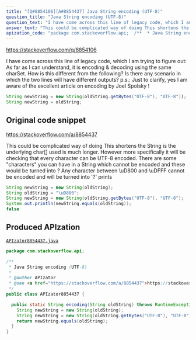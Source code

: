 ```yaml
---
title: "[Q#8854106][A#8854437] Java String encoding (UTF-8)"
question_title: "Java String encoding (UTF-8)"
question_text: "I have come across this line of legacy code, which I am trying to figure out: As far as I can understand, it is encoding & decoding using the same charSet. How is this different from the following? Is there any scenario in which the two lines will have different outputs? p.s.: Just to clarify, yes I am aware of the excellent article on encoding by Joel Spolsky !"
answer_text: "This could be complicated way of doing This shortens the String is the underlying char[] used is much longer. However more specifically it will be checking that every character can be UTF-8 encoded. There are some \"characters\" you can have in a String which cannot be encoded and these would be turned into ? Any character between \\uD800 and \\uDFFF cannot be encoded and will be turned into '?' prints"
apization_code: "package com.stackoverflow.api;  /**  * Java String encoding (UTF-8)  *  * @author APIzator  * @see <a href=\"https://stackoverflow.com/a/8854437\">https://stackoverflow.com/a/8854437</a>  */ public class APIzator8854437 {    public static String encoding(String oldString) throws RuntimeException {     String newString = new String(oldString);     String newString = new String(oldString.getBytes(\"UTF-8\"), \"UTF-8\");     return newString.equals(oldString);   } }"
---
```


https://stackoverflow.com/q/8854106

I have come across this line of legacy code, which I am trying to figure out:
As far as I can understand, it is encoding &amp; decoding using the same charSet.
How is this different from the following?
Is there any scenario in which the two lines will have different outputs?
p.s.: Just to clarify, yes I am aware of the excellent article on encoding by Joel Spolsky !


```java
String newString = new String(oldString.getBytes("UTF-8"), "UTF-8"));
String newString = oldString;
```


## Original code snippet

https://stackoverflow.com/a/8854437

This could be complicated way of doing
This shortens the String is the underlying char[] used is much longer.
However more specifically it will be checking that every character can be UTF-8 encoded.
There are some &quot;characters&quot; you can have in a String which cannot be encoded and these would be turned into ?
Any character between \uD800 and \uDFFF cannot be encoded and will be turned into &#x27;?&#x27;
prints

```java
String newString = new String(oldString);
String oldString = "\uD800";
String newString = new String(oldString.getBytes("UTF-8"), "UTF-8");
System.out.println(newString.equals(oldString));
false
```

## Produced APIzation

[`APIzator8854437.java`](https://github.com/pasqualesalza/apization-temp-data/raw/master/apizations/java/APIzator8854437.java)

```java
package com.stackoverflow.api;

/**
 * Java String encoding (UTF-8)
 *
 * @author APIzator
 * @see <a href="https://stackoverflow.com/a/8854437">https://stackoverflow.com/a/8854437</a>
 */
public class APIzator8854437 {

  public static String encoding(String oldString) throws RuntimeException {
    String newString = new String(oldString);
    String newString = new String(oldString.getBytes("UTF-8"), "UTF-8");
    return newString.equals(oldString);
  }
}

```
